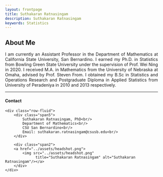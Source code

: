 ```yaml
---
layout: frontpage
title: Suthakaran Ratnasingam
description: Suthakaran Ratnasingam
keywords: Statistics
---
```


About Me
---
<p align="justify">
I am currently an Assistant Professor in the Department of Mathematics at California State University, San Bernardino. I earned my Ph.D. in Statistics from Bowling Green State University under the supervision of <a style="text-decoration:none" href="https://www.bgsu.edu/arts-and-sciences/mathematics-and-statistics/faculty-and-staff/wei-ning.html" target="_blank" rel="noopener noreferrer">Prof. Wei Ning</a> in 2020. I received M.A. in Mathematics from the University of Nebraska at Omaha, advised by <a style="text-decoration:none" href="https://www.unomaha.edu/college-of-arts-and-sciences/mathematics/about-us/directory/steven-from.php" target="_blank" rel="noopener noreferrer">Prof. Steven From</a>. I obtained my B.Sc in Statistics and Operations Research and Postgraduate Diploma in Applied Statistics from University of Peradeniya in 2010 and 2013 respectively.
</p>

---
#### Contact

<div class="container">

    <div class="row-fluid">
        <div class="span5">
            Suthakaran Ratnasingam, PhD<br/>
            Department of Mathematics<br/>
            CSU San Bernardino<br/>
            Email: suthakaran.ratnasingam@csusb.edu<br/>
        </div>

        <div class="span2">
        <a href="../assets/headshot.png">
            <img src="../assets/headshot.png"
                  title="Suthakaran Ratnasingam" alt="Suthakaran Ratnasingam"/></a>
        </div>
    </div>
</div>

